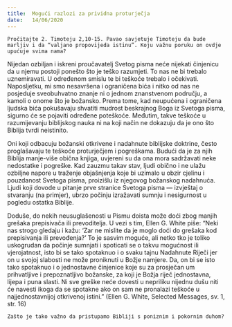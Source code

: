 ```yaml
---
title:  Mogući razlozi za prividna proturječja
date:   14/06/2020
---
```


`Pročitajte 2. Timoteju 2,10-15. Pavao savjetuje Timoteju da bude marljiv i da “valjano propovijeda istinu”. Koju važnu poruku on ovdje upućuje svima nama?`

Nijedan ozbiljan i iskreni proučavatelj Svetog pisma neće nijekati činjenicu da u njemu postoji ponešto što je teško razumjeti. To nas ne bi trebalo uznemiravati. U određenom smislu te bi teškoće trebalo i očekivati. Naposljetku, mi smo nesavršena i ograničena bića i nitko od nas ne posjeduje sveobuhvatno znanje ni o jednom znanstvenom području, a kamoli o onome što je božansko. Prema tome, kad neupućena i ograničena ljudska bića pokušavaju shvatiti mudrost beskrajnog Boga iz Svetoga pisma, sigurno će se pojaviti određene poteškoće. Međutim, takve teškoće u razumijevanju biblijskog nauka ni na koji način ne dokazuju da je ono što Biblija tvrdi neistinito.

Oni koji odbacuju božanski otkrivene i nadahnute biblijske doktrine, često proglašavaju te teškoće proturječjem i pogreškama. Budući da je za njih Biblija manje-više obična knjiga, uvjereni su da ona mora sadržavati neke nedostatke i pogreške. Kad zauzmu takav stav, ljudi obično i ne ulažu ozbiljne napore u traženje objašnjenja koje bi uzimalo u obzir cjelinu i pouzdanost Svetoga pisma, proizišlu iz njegovog božanskog nadahnuća. Ljudi koji dovode u pitanje prve stranice Svetoga pisma — izvještaj o stvaranju (na primjer), ubrzo počinju izražavati sumnju i nesigurnost u pogledu ostatka Biblije.

Doduše, do nekih neusuglašenosti u Pismu doista može doći zbog manjih grešaka prepisivača ili prevoditelja. U vezi s tim, Ellen G. White piše: “Neki nas strogo gledaju i kažu: ‘Zar ne mislite da je moglo doći do grešaka kod prepisivanja ili prevođenja?’ To je sasvim moguće, ali netko tko je toliko uskogrudan da počinje sumnjati i spoticati se o takvu mogućnost ili vjerojatnost, isto bi se tako spotaknuo i o svaku tajnu Nadahnute Riječi jer on u svojoj slabosti ne može proniknuti u Božje namjere. Da, on bi se isto tako spotaknuo i o jednostavne činjenice koje su za prosječan um prihvatljive i prepoznatljivo božanske, za koji je Božja riječ jednostavna, lijepa i puna slasti. Ni sve greške neće dovesti u nepriliku nijednu dušu niti će navesti ikoga da se spotakne ako on sam ne pronalazi teškoće u najjednostavnijoj otkrivenoj istini.” (Ellen G. White, Selected Messages, sv. 1, str. 16)

`Zašto je tako važno da pristupamo Bibliji s poniznim i pokornim duhom?`
